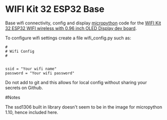 # WIFI Kit 32 ESP32 Base

Base wifi connectivity, config and display [micropython](http://micropython.org/) code for the [WIFI Kit 32 ESP32 WIFI wireless with 0.96 inch OLED Display dev board](https://www.amazon.co.uk/gp/product/B078MCR8FY/ref=ppx_yo_dt_b_asin_title_o03__o00_s00?ie=UTF8&psc=1).

To configure wifi settings create a file wifi_config.py such as:

````
#
# Wifi Config
#


ssid = "Your wifi name"
password = "Your wifi password"
````

Do not add to git and this allows for local config without sharing your secrets on Github.

#Notes

The ssd1306 built in library doesn't seem to be in the image for micropython 1.10, hence included here.
